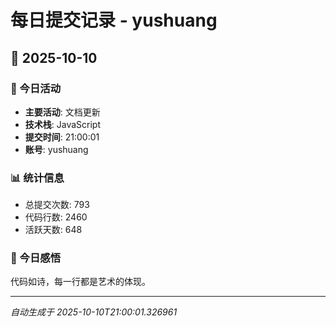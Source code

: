 # 每日提交记录 - yushuang

## 📅 2025-10-10

### 🎯 今日活动
- **主要活动**: 文档更新
- **技术栈**: JavaScript
- **提交时间**: 21:00:01
- **账号**: yushuang

### 📊 统计信息
- 总提交次数: 793
- 代码行数: 2460
- 活跃天数: 648

### 💭 今日感悟
代码如诗，每一行都是艺术的体现。

---
*自动生成于 2025-10-10T21:00:01.326961*

